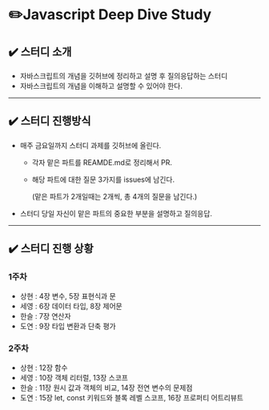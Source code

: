 # ✏️Javascript Deep Dive Study
## ✔️ **스터디 소개**

- 자바스크립트의 개념을 깃허브에 정리하고 설명 후 질의응답하는 스터디
- 자바스크립트의 개념을 이해하고 설명할 수 있어야 한다.

---

## ✔️ **스터디 진행방식**

- 매주 금요일까지 스터디 과제를 깃허브에 올린다.
    - 각자 맡은 파트를 REAMDE.md로 정리해서 PR.
    - 해당 파트에 대한 질문 3가지를 issues에 남긴다.
    
        (맡은 파트가 2개일때는 2개씩, 총 4개의 질문을 남긴다.)
    
- 스터디 당일 자신이 맡은 파트의 중요한 부분을 설명하고 질의응답.

---

## ✔️ **스터디 진행 상황**

### **1주차**

- 상현 : 4장 변수, 5장 표현식과 문
- 세영 : 6장 데이터 타입, 8장 제어문
- 한슬 : 7장 연산자
- 도연 : 9장 타입 변환과 단축 평가

### 2주**차**

- 상현 : 12장 함수
- 세영 : 10장 객체 리터럴, 13장 스코프
- 한슬 : 11장 원시 값과 객체의 비교, 14장 전연 변수의 문제점
- 도연 : 15장 let, const 키워드와 블록 레벨 스코프, 16장 프로퍼티 어트리뷰트